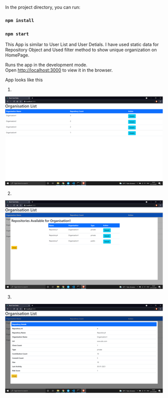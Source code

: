 
In the project directory, you can run:
### `npm install`
### `npm start`

This App is similar to User List and User Detials.
I have used static data for Repository Object and Used filter method to show unique organization on HomePage.

Runs the app in the development mode.\
Open [http://localhost:3000](http://localhost:3000) to view it in the browser.

App looks like this


1.
![alt Home Page/Organization List](https://github.com/manvendra09/React-Demo/blob/memendra/Screenshot%20(196).png)

2.
![alt RepositoryList for current Organization](https://github.com/manvendra09/React-Demo/blob/memendra/Screenshot%20(197).png)

3.
![alt Repository Details](https://github.com/manvendra09/React-Demo/blob/memendra/Screenshot%20(198).png)




